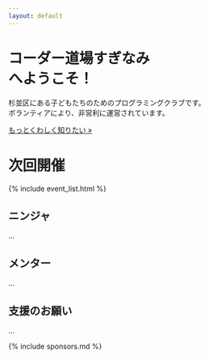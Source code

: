 ```yaml
---
layout: default
---
```


<div class="jumbotron text-center">
  <h1>コーダー道場すぎなみ<br />へようこそ！</h1>
  <p>
  杉並区にある子どもたちのためのプログラミングクラブです。<br />
  ボランティアにより、非営利に運営されています。</p>
  <p><a class="btn btn-primary btn-lg" href="/about/" role="button">もっとくわしく知りたい &raquo;</a></p>
</div>


<div class="row">
<div class="col-md-12">
    <h1>次回開催</h1>
	{% include event_list.html %}
  </div>

  <div class="col-md-4">
    <h2><span class="glyphicon glyphicon-user" />ニンジャ</h2>
	<p>...</p>
  </div>
  <div class="col-md-4">
    <h2><span class="glyphicon glyphicon-eye-open" />メンター</h2>
	<p>...</p>
  </div>
  <div class="col-md-4">
    <h2><span class="glyphicon glyphicon-heart-empty" />支援のお願い</h2>
	<p>...</p>
  </div>
</div>

{% include sponsors.md %}

